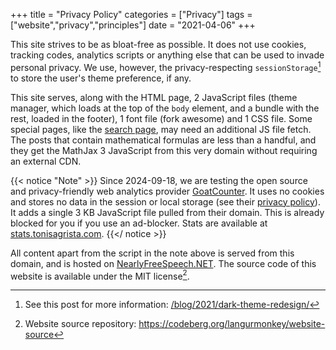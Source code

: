 +++
title = "Privacy Policy"
categories = ["Privacy"]
tags = ["website","privacy","principles"]
date = "2021-04-06"
+++

This site strives to be as bloat-free as possible. It does not use cookies, tracking codes, analytics scripts or anything else that can be used to invade personal privacy. We use, however, the privacy-respecting `sessionStorage`[^dark-theme-blog] to store the user's theme preference, if any.

This site serves, along with the HTML page, 2 JavaScript files (theme manager, which loads at the top of the `body` element, and a bundle with the rest, loaded in the footer), 1 font file (fork awesome) and 1 CSS file. Some special pages, like the [search page](/search), may need an additional JS file fetch. The posts that contain mathematical formulas are less than a handful, and they get the MathJax 3 JavaScript from this very domain without requiring an external CDN.

{{< notice "Note" >}}
Since 2024-09-18, we are testing the open source and privacy-friendly web analytics provider [GoatCounter](https://goatcounter.com). It uses no cookies and stores no data in the session or local storage (see their [privacy policy](https://goatcounter.com/help/privacy)). It adds a single 3 KB JavaScript file pulled from their domain. This is already blocked for you if you use an ad-blocker. Stats are available at [stats.tonisagrista.com](https://stats.tonisagrista.com).
{{</ notice >}}

All content apart from the script in the note above is served from this domain, and is hosted on [NearlyFreeSpeech.NET](https://nearlyfreespeech.net). The source code of this website is available under the MIT license[^webrepo].

[^webrepo]: Website source repository: https://codeberg.org/langurmonkey/website-source
[^dark-theme-blog]: See this post for more information: [/blog/2021/dark-theme-redesign/](/blog/2021/dark-theme-redesign/)
